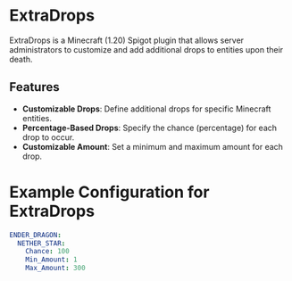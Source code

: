 # ExtraDrops

ExtraDrops is a Minecraft (1.20) Spigot plugin that allows server administrators to customize and add additional drops to entities upon their death.

## Features

- **Customizable Drops**: Define additional drops for specific Minecraft entities.
- **Percentage-Based Drops**: Specify the chance (percentage) for each drop to occur.
- **Customizable Amount**: Set a minimum and maximum amount for each drop.

# Example Configuration for ExtraDrops
```yaml
ENDER_DRAGON:
  NETHER_STAR:
    Chance: 100
    Min_Amount: 1
    Max_Amount: 300
